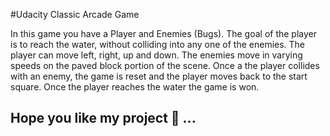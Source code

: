 #Udacity Classic Arcade Game

In this game you have a Player and Enemies (Bugs).
The goal of the player is to reach the water, without colliding into any one of the enemies.
The player can move left, right, up and down.
The enemies move in varying speeds on the paved block portion of the scene.
Once a the player collides with an enemy, the game is reset and the player moves back to the start square.
Once the player reaches the water the game is won.

## Hope you like my project 🙂 ...
